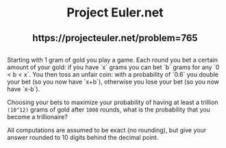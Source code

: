 <div style="text-align: center;margin-bottom: 30px;">
    <h1>Project Euler.net</h1>
    <h2>https://projecteuler.net/problem=765</h2>
</div>
Starting with 1 gram of gold you play a game. Each round you bet a certain amount of your gold: if you have `x` grams you can bet `b` grams for any `0 < b < x`. You then toss an unfair coin: with a probability of `0.6` you double your bet (so you now have `x+b`), otherwise you lose your bet (so you now have `x-b`).

Choosing your bets to maximize your probability of having at least a trillion `(10^12)` grams of gold after `1000` rounds, what is the probability that you become a trillionaire?

All computations are assumed to be exact (no rounding), but give your answer rounded to 10 digits behind the decimal point.
